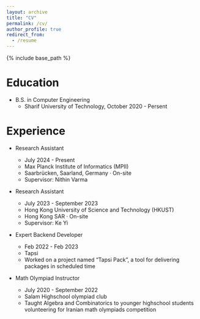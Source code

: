 ```yaml
---
layout: archive
title: "CV"
permalink: /cv/
author_profile: true
redirect_from:
  - /resume
---
```


{% include base_path %}

Education
======
* B.S. in Computer Engineering
  * Sharif University of Technology, October 2020 - Persent

Experience
======

* Research Assistant
  * July 2024 - Present
  * Max Planck Institute of Informatics (MPII)
  * Saarbrücken, Saarland, Germany · On-site
  * Supervisor: Nithin Varma

* Research Assistant
  * July 2023 - September 2023
  * Hong Kong University of Science and Technology (HKUST)
  * Hong Kong SAR · On-site
  * Supervisor: Ke Yi

* Expert Backend Developer
    * Feb 2022 - Feb 2023
    * Tapsi
    * Worked on a project named “Tapsi Pack”, a tool for delivering packages in scheduled time

* Math Olympiad Instructor
    * July 2020 - September 2022
    * Salam Highschool olympiad club
    * Taught Algebra and Combinatorics to younger highschool students volunteering for Iranian math olympiads competition

  
[//]: # (<!-- Skills)

[//]: # (======)

[//]: # (* Skill 1)

[//]: # (* Skill 2)

[//]: # (  * Sub-skill 2.1)

[//]: # (  * Sub-skill 2.2)

[//]: # (  * Sub-skill 2.3)

[//]: # (* Skill 3)

[//]: # ()
[//]: # (Publications)

[//]: # (======)

[//]: # (  <ul>{% for post in site.publications reversed %})

[//]: # (    {% include archive-single-cv.html %})

[//]: # (  {% endfor %}</ul>)

[//]: # (  )
[//]: # (Talks)

[//]: # (======)

[//]: # (  <ul>{% for post in site.talks reversed %})

[//]: # (    {% include archive-single-talk-cv.html  %})

[//]: # (  {% endfor %}</ul>)

[//]: # (  )
[//]: # (Teaching)

[//]: # (======)

[//]: # (  <ul>{% for post in site.teaching reversed %})

[//]: # (    {% include archive-single-cv.html %})

[//]: # (  {% endfor %}</ul>)

[//]: # (  )
[//]: # (Service and leadership)

[//]: # (======)

[//]: # (* Currently signed in to 43 different slack teams -->)
